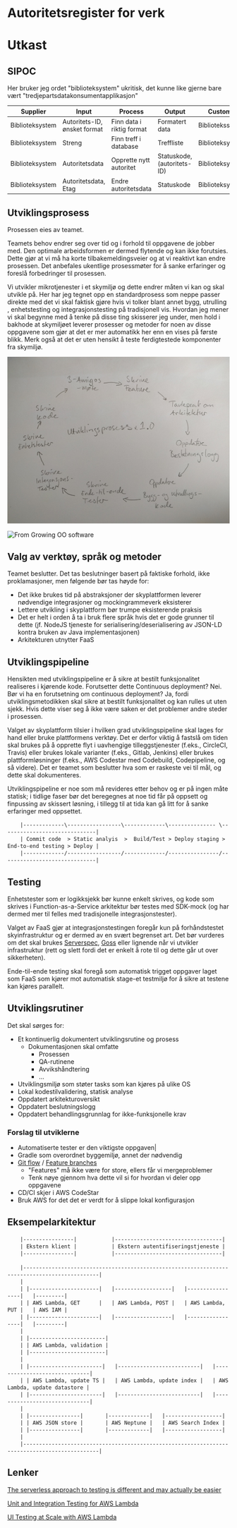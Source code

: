 # Autoritetsregister for verk

# Utkast

## SIPOC

Her bruker jeg ordet "biblioteksystem" ukritisk, det kunne like gjerne bare vært "tredjepartsdatakonsumentapplikasjon"

| Supplier | Input | Process | Output | Customer |
|----------|-------|---------|--------|----------|
| Biblioteksystem | Autoritets-ID, ønsket format | Finn data i riktig format | Formatert data | Bibliotekssystem |
| Biblioteksystem | Streng | Finn treff i database | Treffliste | Biblioteksystem |
| Biblioteksystem | Autoritetsdata | Opprette nytt autoritet | Statuskode, (autoritets-ID) | Biblioteksystem |
| Biblioteksystem | Autoritetsdata, Etag | Endre autoritetsdata | Statuskode | Biblioteksystem |

## Utviklingsprosess

Prosessen eies av teamet.

Teamets behov endrer seg over tid og i forhold til oppgavene de jobber med. Den optimale arbeidsformen er dermed flytende og kan ikke forutsies. Dette gjør at vi må ha korte tilbakemeldingsveier og at vi reaktivt kan endre prosessen. Det anbefales ukentlige prosessmøter for å sanke erfaringer og foreslå forbedringer til prosessen.

Vi utvikler mikrotjenester i et skymiljø og dette endrer måten vi kan og skal utvikle på. Her har jeg tegnet opp en standardprosess som neppe passer direkte med det vi skal faktisk gjøre hvis vi tolker blant annet bygg, utrulling , enhetstesting og integrasjonstesting på tradisjonell vis. Hvordan jeg mener vi skal begynne med å tenke på disse ting skisserer jeg under, men hold i bakhode at skymiljøet leverer prosesser og metoder for noen av disse oppgavene som gjør at det er mer automatikk her enn en vises på første blikk. Merk også at det er uten hensikt å teste ferdigtestede komponenter fra skymiljø.

![Utviklingsprosess, overordnet](overordnet_utviklingsprosess_liten.jpg)

![From Growing OO software](http://www.growing-object-oriented-software.com/figures/tdd-with-acceptance-tests.svg)

## Valg av verktøy, språk og metoder

Teamet beslutter. Det tas beslutninger basert på faktiske forhold, ikke proklamasjoner, men følgende bør tas høyde for:

* Det ikke brukes tid på abstraksjoner der skyplattformen leverer nødvendige integrasjoner og mockingrammeverk eksisterer
* Lettere utvikling i skyplattform bør trumpe eksisterende praksis
* Det er helt i orden å ta i bruk flere språk hvis det er gode grunner til dette (jf. NodeJS tjeneste for serialisering/deserialisering av JSON-LD kontra bruken av Java implementasjonen)
* Arkitekturen utnytter FaaS

## Utviklingspipeline

Hensikten med utviklingspipeline er å sikre at bestilt funksjonalitet realiseres i kjørende kode. Forutsetter dette Continuous deployment? Nei. Bør vi ha en forutsetning om continuous deployment? Ja, fordi utviklingsmetodikken skal sikre at bestilt funksjonalitet og kan rulles ut uten sjekk. Hvis dette viser seg å ikke være saken er det problemer andre steder i prosessen.

Valget av skyplattform tilsier i hvilken grad utviklingspipeline skal lages for hand eller bruke plattformens verktøy. Det er derfor viktig å fastslå om tiden skal brukes på å opprette flyt i uavhengige tilleggstjenester (f.eks., CircleCI, Travis) eller brukes lokale varianter (f.eks., Gitlab, Jenkins) eller brukes plattformløsninger (f.eks., AWS Codestar med Codebuild, Codepipeline, og så videre). Det er teamet som beslutter hva som er raskeste vei til mål, og dette skal dokumenteres.

Utviklingspipeline er noe som må revideres etter behov og er på ingen måte statisk; i tidlige faser bør det beregegnes at noe tid får på oppsett og finpussing av skissert løsning, i tillegg til at tida kan gå litt for å sanke erfaringer med oppsettet.

```
    |-------------\-----------------\-------------\--------------- \------------------------------|
    | Commit code  > Static analyis  >  Build/Test > Deploy staging > End-to-end testing > Deploy |
    |-------------/-----------------/-------------/----------------/------------------------------|
```

## Testing

Enhetstester som er logikksjekk bør kunne enkelt skrives, og kode som skrives i Function-as-a-Service arkitektur bør testes med SDK-mock (og har dermed mer til felles med tradisjonelle integrasjonstester).

Valget av FaaS gjør at integrasjonstestingen foregår kun på forhåndstestet skyinfrastruktur og er dermed av en svært begrenset art. Det bør vurderes om det skal brukes [Serverspec](https://serverspec.org/), [Goss](https://github.com/aelsabbahy/goss) eller lignende når vi utvikler infrastruktur (rett og slett fordi det er enkelt å rote til og dette går ut over sikkerheten).

Ende-til-ende testing skal foregå som automatisk trigget oppgaver laget som FaaS som kjører mot automatisk stage-et testmiljø for å sikre at testene kan kjøres parallelt. 

## Utviklingsrutiner

Det skal sørges for:

- Et kontinuerlig dokumentert utviklingsrutine og prosess
  - Dokumentasjonen skal omfatte
    - Prosessen 
    - QA-rutinene
    - Avvikshåndtering
    - ...
- Utviklingsmiljø som støter tasks som kan kjøres på ulike OS
- Lokal kodestilvalidering, statisk analyse
- Oppdatert arkitekturoversikt
- Oppdatert beslutningslogg
- Oppdatert behandlingsgrunnlag for ikke-funksjonelle krav

### Forslag til utviklerne

- Automatiserte tester er den viktigste oppgaven|
- Gradle som overordnet byggemiljø, annet der nødvendig
- [Git flow](https://nvie.com/posts/a-successful-git-branching-model/) / [Feature branches](https://hackernoon.com/still-using-gitflow-what-about-a-simpler-alternative-74aa9a46b9a3)
  - "Features" må ikke være for store, ellers får vi mergeproblemer
  - Tenk nøye gjennom hva dette vil si for hvordan vi deler opp oppgavene
- CD/CI skjer i AWS CodeStar
- Bruk AWS for det det er verdt for å slippe lokal konfigurasjon


## Eksempelarkitektur

```
    |----------------|           |----------------------------------|
    | Ekstern klient |           | Ekstern autentifiseringstjeneste |
    |----------------|           |----------------------------------|

    |----------------------------------------------------------------------------------------------|
    |
    | |----------------------|   |------------------|   |-----------------|   |---------|
    | | AWS Lambda, GET      |   | AWS Lambda, POST |   | AWS Lambda, PUT |   | AWS IAM |
    | |----------------------|   |------------------|   |-----------------|   |---------|
    |
    | |------------------------|
    | | AWS Lambda, validation |
    | |------------------------|
    |
    | |-----------------------|   |--------------------------|   |------------------------------|
    | | AWS Lambda, update TS |   | AWS Lambda, update index |   | AWS Lambda, update datastore |
    | |-----------------------|   |--------------------------|   |------------------------------|
    |
    | |----------------|       |-------------|   |------------------|
    | | AWS JSON store |       | AWS Neptune |   | AWS Search Index |
    | |----------------|       |-------------|   |------------------|
    |
    |----------------------------------------------------------------------------------------------|
```

## Lenker

[The serverless approach to testing is different and may actually be easier](https://read.acloud.guru/testing-and-the-serverless-approach-495cef7495ea)

[Unit and Integration Testing for AWS Lambda](https://serverless.zone/unit-and-integration-testing-for-lambda-fc9510963003)

[UI Testing at Scale with AWS Lambda](https://aws.amazon.com/blogs/devops/ui-testing-at-scale-with-aws-lambda/)
